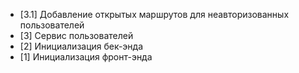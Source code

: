 - [3.1] Добавление открытых маршрутов для неавторизованных пользователей
- [3] Сервис пользователей
- [2] Инициализация бек-энда
- [1] Инициализация фронт-энда